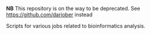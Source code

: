 **NB** This repository is on the way to be deprecated. See https://github.com/dariober instead

Scripts for various jobs related to bioinformatics analysis.